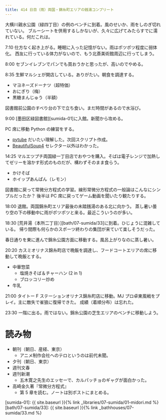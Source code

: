 ```yaml
---
title: 414 日目（雨）両国・錦糸町エリアの銭湯コンプリート
---
```


大横川親水公園（緑四丁目）の例のベンチに到着。風のせいか、雨をしのぎ切れていない。
ブルーシートを併用するしかないが、久々に広げてみたらすでに濡れている。何だこれは。

7:10 仕方なく起き上がる。睡眠に入った記憶がない。雨はポツポツ程度に弱体化。
西友に行っている体力がないので、もう北斎美術館周辺に行ってしまう。

8:00 セブンイレブンでパンでも買おうかと思ったが、高いのでやめる。

8:35 生鮮マルシェが開店している。ありがたい。朝食を調達する。
* マヨネーズドーナツ（超特価）
* おにぎり（梅）
* 黒糖まんじゅう（半額）

図書館前公園のすべり台の下で立ち食い。まだ時間があるので水浴び。

9:00 [墨田区緑図書館][sumida-01]に入館。新聞から攻める。

PC 席に移動 Python の練習をする。
* [pytube](https://python-pytube.readthedocs.io/en/latest/index.html) だいたい理解した。次回スクリプト作成。
* [BeautifulSoup4](https://www.crummy.com/software/BeautifulSoup/bs4/doc/#) セレクター以外はわかった。

14:25 マルエツプチ両国緑一丁目店でおやつを購入。そばは電子レンジで加熱してゼリーを溶かす形式のものだが、構わずそのまま食らう。
* かけそば
* ホイップあんぱん（レモン）

図書館に戻って常微分方程式の学習。線形常微分方程式の一般論はこんなにシンプルだったか？
後半は PC 席に戻ってゲーム動画を聞いたり観たりする。

18:00 退館。両国錦糸町エリア最後の未踏銭湯のある北に向かう。
蒸し暑い曇り空の下の移動中に雨がポツポツと来る。最近こういうのが多い。

18:30 [荒井湯（本所二丁目）][bath/07-sumida/33]に到着。ひじょうに混雑している。
帰り間際も何らかのスポーツ終わりの集団が来ていて楽しそうだった。

春日通りを東に進んで錦糸公園方面に移動する。風呂上がりなのに蒸し暑い。

20:20 カスミオリナス錦糸町店で晩飯を調達し、フードコートエリアの席に移動して晩飯とする。
* 中華惣菜
  * 塩焼きそば＆チャーハン (2 in 1)
  * ブロッコリー炒め
* 牛乳

21:00 タイトー F ステーションオリナス錦糸町店に移動。MJ プロ卓東風戦をプレイ。主に敵失で雀狼に復帰できた。
成績（着順分布）は忘れた。

23:30 一階に出る。雨ではない。錦糸公園の芝生エリアのベンチに移動しよう。

# 読み物

* 朝刊（朝日、産経、東京）
  * アニメ制作会社へのテロというのは前代未聞。
* 夕刊（朝日、東京）
* 週刊文春
* 週刊新潮
  * 五木寛之先生のエッセーで、カルパッチョのギャグが面白かった。
* 高崎金久著『常微分方程式』
  * 第 5 章を読む。ノートは別ポストにまとめる。

[sumida-01]: {{ site.baseurl }}{% link _libraries/07-sumida/01-midori.md %}
[bath/07-sumida/33]: {{ site.baseurl }}{% link _bathhouses/07-sumida/33.md %}
